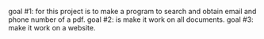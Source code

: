 goal #1: for this project is to make a program to search and obtain email and phone number of a pdf.
goal #2: is make it work on all documents.
goal #3: make it work on a website.
